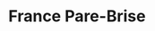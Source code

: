 ---
title: "France Pare-Brise"
url: /tignieu-jameyzieu/france-pare-brise/
shop: réparation de voitures
---